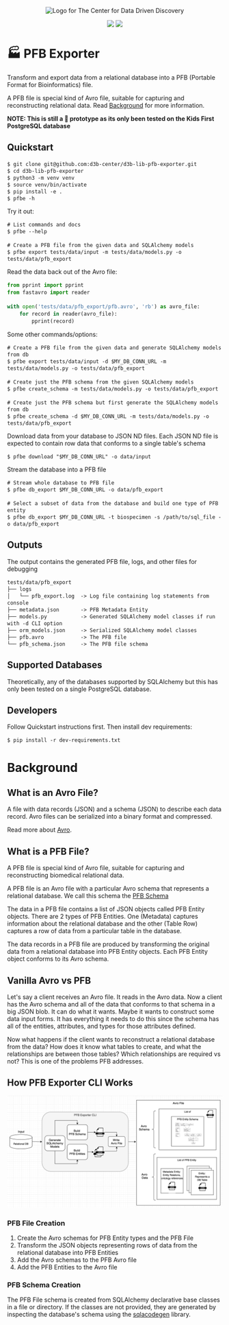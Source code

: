 <p align="center">
  <img alt="Logo for The Center for Data Driven Discovery" src="https://raw.githubusercontent.com/d3b-center/handbook/master/website/static/img/chop_logo.svg?sanitize=true" width="400px" />
</p>
<p align="center">
  <a href="https://circleci.com/gh/d3b-center/d3b-lib-pfb-exporter"><img src="https://img.shields.io/circleci/build/github/d3b-center/d3b-lib-pfb-exporter?style=for-the-badge&token=2bd3f2036faeb92712d5b59ff49071ca0dc8a7ed"><a>
  <a href="https://github.com/d3b-center/d3b-lib-pfb-exporter/blob/master/LICENSE"><img src="https://img.shields.io/github/license/d3b-center/d3b-lib-pfb-exporter.svg?style=for-the-badge"></a>
</p>

# 🏭 PFB Exporter

Transform and export data from a relational database into a
PFB (Portable Format for Bioinformatics) file.

A PFB file is special kind of Avro file, suitable for capturing and
reconstructing relational data. Read [Background](#Background) for more information.

**NOTE: This is still a 🚧 prototype as its only been tested on the Kids First
PostgreSQL database**

## Quickstart

```shell
$ git clone git@github.com:d3b-center/d3b-lib-pfb-exporter.git
$ cd d3b-lib-pfb-exporter
$ python3 -m venv venv
$ source venv/bin/activate
$ pip install -e .
$ pfbe -h
```

Try it out:

```shell
# List commands and docs
$ pfbe --help

# Create a PFB file from the given data and SQLAlchemy models
$ pfbe export tests/data/input -m tests/data/models.py -o tests/data/pfb_export
```

Read the data back out of the Avro file:

```python
from pprint import pprint
from fastavro import reader

with open('tests/data/pfb_export/pfb.avro', 'rb') as avro_file:
    for record in reader(avro_file):
        pprint(record)
```

Some other commands/options:

```shell
# Create a PFB file from the given data and generate SQLAlchemy models from db
$ pfbe export tests/data/input -d $MY_DB_CONN_URL -m tests/data/models.py -o tests/data/pfb_export

# Create just the PFB schema from the given SQLAlchemy models
$ pfbe create_schema -m tests/data/models.py -o tests/data/pfb_export

# Create just the PFB schema but first generate the SQLAlchemy models from db
$ pfbe create_schema -d $MY_DB_CONN_URL -m tests/data/models.py -o tests/data/pfb_export
```

Download data from your database to JSON ND files. Each JSON ND file
is expected to contain row data that conforms to a single table's schema

```shell
$ pfbe download "$MY_DB_CONN_URL" -o data/input
```

Stream the database into a PFB file
```shell
# Stream whole database to PFB file
$ pfbe db_export $MY_DB_CONN_URL -o data/pfb_export

# Select a subset of data from the database and build one type of PFB entity
$ pfbe db_export $MY_DB_CONN_URL -t biospecimen -s /path/to/sql_file -o data/pfb_export
```

## Outputs

The output contains the generated PFB file, logs, and other files for debugging

```
tests/data/pfb_export
├── logs
│   └── pfb_export.log  -> Log file containing log statements from console
├── metadata.json       -> PFB Metadata Entity
├── models.py           -> Generated SQLAlchemy model classes if run with -d CLI option
├── orm_models.json     -> Serialized SQLAlchemy model classes
├── pfb.avro            -> The PFB file
└── pfb_schema.json     -> The PFB file schema
```

## Supported Databases
Theoretically, any of the databases supported by SQLAlchemy but this
has only been tested on a single PostgreSQL database.

## Developers

Follow Quickstart instructions first. Then install dev requirements:

```shell
$ pip install -r dev-requirements.txt
```

# Background

## What is an Avro File?
A file with data records (JSON) and a schema (JSON) to describe each data
record. Avro files can be serialized into a binary format and compressed.

Read more about [Avro](https://Avro.apache.org/docs/current/spec.html).

## What is a PFB File?

A PFB file is special kind of Avro file, suitable for capturing and
reconstructing biomedical relational data.

A PFB file is an Avro file with a particular Avro schema that represents a
relational database. We call this schema the
[PFB Schema](https://github.com/uc-cdis/pypfb/tree/master/doc)

The data in a PFB file contains a list of JSON objects called PFB Entity
objects. There are 2 types of PFB Entities. One (Metadata) captures
information about the relational database and the other (Table Row) captures
a row of data from a particular table in the database.

The data records in a PFB file are produced by transforming the original data
from a relational database into PFB Entity objects. Each PFB Entity object
conforms to its Avro schema.

## Vanilla Avro vs PFB
Let's say a client receives an Avro file. It reads in the Avro data.
Now a client has the Avro schema and all of the data that conforms to that
schema in a big JSON blob. It can do what it wants. Maybe it wants to construct
some data input forms. It has everything it needs to do this since the schema
has all of the entities, attributes, and types for those attributes defined.

Now what happens if the client wants to reconstruct a relational database
from the data? How does it know what tables to create, and what the
relationships are between those tables? Which relationships are
required vs not? This is one of the problems PFB addresses.

## How PFB Exporter CLI Works

![How PFB Exporter Works](docs/source/_static/images/pfb-exporter.png)  

### PFB File Creation

1. Create the Avro schemas for PFB Entity types and the PFB File
2. Transform the JSON objects representing rows of data from the relational
   database into PFB Entities
3. Add the Avro schemas to the PFB Avro file
4. Add the PFB Entities to the Avro file

### PFB Schema Creation
The PFB File schema is created from SQLAlchemy declarative base classes
in a file or directory. If the classes are not provided, they are generated
by inspecting the database's schema using the
[sqlacodegen](https://github.com/agronholm/sqlacodegen) library.
